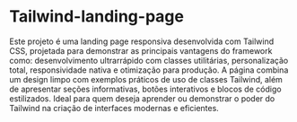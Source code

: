 # Tailwind-landing-page
Este projeto é uma landing page responsiva desenvolvida com Tailwind CSS, projetada para demonstrar as principais vantagens do framework como: desenvolvimento ultrarrápido com classes utilitárias, personalização total, responsividade nativa e otimização para produção. A página combina um design limpo com exemplos práticos de uso de classes Tailwind, além de apresentar seções informativas, botões interativos e blocos de código estilizados. Ideal para quem deseja aprender ou demonstrar o poder do Tailwind na criação de interfaces modernas e eficientes.
